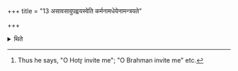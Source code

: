 +++
title = "13 असावसावुपह्वयस्वेति कर्मनामधेयेनामन्त्रयते"

+++

<details><summary>थिते</summary>

13. (The Adhvaryu) addresses, "O so and so, invite me" and here he mentions the name of his work.[^1]  


[^1]: Thus he says, "O Hotr̥ invite me"; "O Brahman invite me" etc.
</details>
